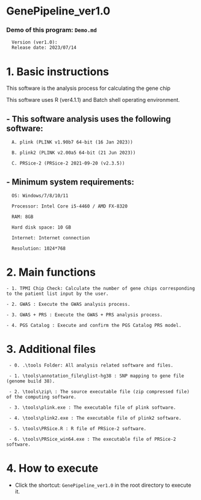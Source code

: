# GenePipeline_ver1.0

### Demo of this program: `Demo.md`

      Version (ver1.0):
      Release date: 2023/07/14

# 1. Basic instructions

This software is the analysis process for calculating the gene chip 

This software uses R (ver4.1.1) and Batch shell operating environment.

## - This software analysis uses the following software:

      A. plink (PLINK v1.90b7 64-bit (16 Jan 2023))
      
      B. plink2 (PLINK v2.00a5 64-bit (21 Jun 2023))
      
      C. PRSice-2 (PRSice-2 2021-09-20 (v2.3.5))

## - Minimum system requirements:

      OS: Windows/7/8/10/11

      Processor: Intel Core i5-4460 / AMD FX-8320

      RAM: 8GB

      Hard disk space: 10 GB

      Internet: Internet connection

      Resolution: 1024*768

# 2. Main functions

    - 1. TPMI Chip Check: Calculate the number of gene chips corresponding to the patient list input by the user.

    - 2. GWAS : Execute the GWAS analysis process.

    - 3. GWAS + PRS : Execute the GWAS + PRS analysis process.

    - 4. PGS Catalog : Execute and confirm the PGS Catalog PRS model.

# 3. Additional files

     - 0. .\tools Folder: All analysis related software and files.

     - 1. \tools\annotation_file\glist-hg38 : SNP mapping to gene file (genome build 38).

     - 2. \tools\zip\ : The source executable file (zip compressed file) of the computing software.

     - 3. \tools\plink.exe : The executable file of plink software.

     - 4. \tools\plink2.exe : The executable file of plink2 software.

     - 5. \tools\PRSice.R : R file of PRSice-2 software.

     - 6. \tools\PRSice_win64.exe : The executable file of PRSice-2 software.

# 4. How to execute 

- Click the shortcut: `GenePipeline_ver1.0` in the root directory to execute it.
